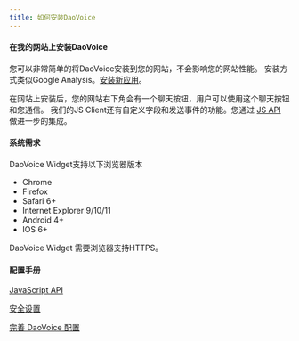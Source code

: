 ```yaml
---
title: 如何安装DaoVoice
---
```


#### 在我的网站上安装DaoVoice

您可以非常简单的将DaoVoice安装到您的网站，不会影响您的网站性能。 安装方式类似Google Analysis。[安装新应用](http://dashboard.daovoice.io/#/get-started)。

在网站上安装后，您的网站右下角会有一个聊天按钮，用户可以使用这个聊天按钮和您通信。
我们的JS Client还有自定义字段和发送事件的功能。您通过 [JS API](/daovoice-configuring/javascript-api) 做进一步的集成。


#### 系统需求

DaoVoice Widget支持以下浏览器版本

* Chrome 
* Firefox
* Safari 6+
* Internet Explorer 9/10/11
* Android 4+
* IOS 6+

DaoVoice Widget 需要浏览器支持HTTPS。

#### 配置手册

[JavaScript API](/daovoice-configuring/javascript-api)

[安全设置](/daovoice-configuring/secure-mode)

[完善 DaoVoice 配置](/daovoice-configuring/do-more-in-daovoice)
